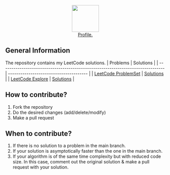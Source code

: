 <p align="center">
    <a href="https://leetcode.com/">
        <img height=85 background-color: white src="https://assets.leetcode.com/static_assets/public/webpack_bundles/images/logo-dark.e99485d9b.svg">
    </a>
    <br><a href="https://leetcode.com/rajharsh81070/"> Profile.
    </a>
</p>

## General Information

The repository contains my LeetCode solutions.
| Problems | Solutions |
| -------------------------------------------------------------------------------- | --------------------------------------- |
| <a href="https://leetcode.com/problemset/all/">LeetCode ProblemSet</a> | <a href="Problems">Solutions</a> |
| <a href="https://leetcode.com/explore/">LeetCode Explore</a> | <a href="Explore">Solutions</a> |

## How to contribute?

1. Fork the repository
2. Do the desired changes (add/delete/modify)
3. Make a pull request

## When to contribute?

1. If there is no solution to a problem in the main branch.
2. If your solution is asymptotically faster than the one in the main branch.
3. If your algorithm is of the same time complexity but with reduced code size. In this case, comment out the original solution & make a pull request with your solution.
